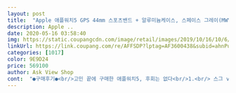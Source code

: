 ```yaml
---
layout: post 
title:  "Apple 애플워치5 GPS 44mm 스포츠밴드 + 알루미늄케이스, 스페이스 그레이(MWVF2KH/A), 블랙(밴드)" 
description: Apple ..
date: 2020-05-16 03:58:40 
img: https://static.coupangcdn.com/image/retail/images/2019/10/16/10/6/a0233b7d-a188-4008-8f05-89d319f890a3.jpg 
linkUrl: https://link.coupang.com/re/AFFSDP?lptag=AF3600438&subid=ahnPublicAsk&pageKey=1583378834&itemId=2706641971&vendorItemId=5457370714&traceid=V0-113-6cb345fdee6d6955 
categories: [1017] 
color: 9E9D24 
price: 569100 
author: Ask View Shop 
cont:  "●구매후기●<br/>고민 끝에 구매한 애플워치5, 후회는 없다<br/>1.<br/> 스그 vs 실버<br/>1.<br/> 전화기능 : 간단하게 거래처와 통화할 건이라면 일하면서 시계로 받습니다.<br/> 소리 잘 나오구요.<br/> 상대방에게도 제 목소리가 잘 전달됩니다.<br/><br/>100% 와이파이 추천드립니다.<br/> 아이폰과 일정거리 이상 떨어져도 잘 페어링 되어서 쓰는데 전혀 이상이 없더라구요.<br/><br/>2.<br/> 계산기, 알람 등 : 이건 소소한 편의기능인데, 아이폰 켤 필요없이 워치로 계산기나 타이머를 사용할 수 있고, 시리한테 시킬 수 있습니다.<br/> 예를들어, 시리야 33 곱하기 48 하면 1584입니다라고 알려주더라구요(이건 암산되시는 분들이 있다면... <br/>.<br/>문송합니다)<br/>2.<br/> 와이파이 vs 와이파이+LTE<br/>3.<br/> 링 채우기 : 평소 활동량이 얼마인지 알 수 있는 링이 정말 좋더라구요.<br/> 제가 원하는 목표를 설정하고, 링을 채우기 위해 더 움직이게 됩니다.<br/><br/>4.<br/> 음악감상, 할일 확인 등등<br/>40mm와 비교해서 44mm는 아주 큰 차이의 크기여서<br/>4세대 일부러 단종시키고, 3세대를 싸게 파는 전략을 세운 거 같기도 한데... <br/>.<br/>4세대 싸게 살 수 있으면 싸게 구입하는 것이 이득!!!이라고 생각드네요 ㅋㅋ<br/>4세대와의 비교<br/>AOD에 뜨는 시간이 예쁘지 않아요ㅠㅠ<br/>개인적으로 시계 알이 큰 걸 좋아하는지라... <br/><br/>갤럭시 워치도 큰거 썼었는데 그거보다는 가볍다네요<br/>갤럭시워치에 갤럭시s10 5g 쓰다가<br/>결국에 100만원 넘게 들인 결과가 되었지만... <br/>.<br/>.<br/><br/>고민하시는분들 잘 생각해보시고 좋은 결정하세요!<br/>그래도 만족스럽습니다.<br/><br/>근데 개인 선호도를 떠나서 44mm가 딱 알맞은 크기!!!<br/>기존 4세대와 비교해서 솔직히 달라진 건 AOD, 배터리 성능 이거 빼면 별 차이 없습니다.<br/> 게다가 에르메스 에디션 아닌 이상... <br/><br/>남편이 갖고 싶다고 졸라서 사줬는데<br/>만족스럽네요!!! 늦은 후기를 작성하게 되었지만... <br/>충분히 만족!!!스러워서 쓰게 되었습니다 ㅋ<br/>보통 남자 손목엔 44mm가 맞는 듯해요<br/>사과 삼위일체로 생활을 윤택하게 하려고 사봤는데<br/>스그로 구매하신 분들 검정색 밀레니즈 루프나, 밀리터리 색상 계열의 스포츠 밴드와 조합해보면 잘 어울리실 거에요.<br/><br/>애플워치를 수령하고 바로 세팅하고 싶었던 아이템들을 발라서 함께 세팅하니 명품시계 부럽지 않게 만들었습니다.<br/><br/>여러 사람들의 의견도 중요하지만, 본인이 정말 필요하다고 생각이 들면 구매하시길 바래요!<br/>역시 메탈이 예쁘네요 ㅎㅎ 링크브레이슬릿이 너무 비싸서... <br/><br/>워낙, 고민이 많은 성격이라서 계속 장바구니에 넣고 고민을 하고, 유튜브 리뷰를 많이 봤습니다.<br/><br/>잘 사준거같아요<br/>저는 사무직이고, 평상시 액티브하게 움직이는 편이라 사용하는 기능이 여러가지가 있는데 나열해보겠습니다.<br/><br/>저는 아이폰7을 사용하고 있습니다.<br/> 아이폰으로 전화, 문자, 카톡, 각종 편의기능 등을 이용하는데 답답함과 지나친 배터리 소모를 고민하던 끝에 보조 기능을 해줄 수 있는 애플워치5를 구매해야 겠다는 생각이 들었습니다.<br/><br/>저는 알루미늄 모델이라면 스그 추천드립니다.<br/> 실버는 스테인레스 모델과 잘 어울리더라구요.<br/><br/>제 기준에는 여성은 40, 남성은 44를 선택하는 게 맞다고 생각되네요.<br/><br/>제겐 너무 필요하고, 편한 기능들이네요.<br/> 각자 목적에 맞춰서 구입하세요! 추가로 정리해드리자면<br/>충전할때빼고 24시간차고 있네요<br/>크기 비교<br/>폰을 아이폰으로 바꾸면서 갤럭시 워치랑 호환성이 별로라고 하더라구요<br/>피부에 흡수됐나봐요<br/>고민 끝에 구매한 애플워치5, 후회는 없다<br/>1.<br/> 스그 vs 실버<br/>1.<br/> 전화기능 : 간단하게 거래처와 통화할 건이라면 일하면서 시계로 받습니다.<br/> 소리 잘 나오구요.<br/> 상대방에게도 제 목소리가 잘 전달됩니다.<br/><br/>100% 와이파이 추천드립니다.<br/> 아이폰과 일정거리 이상 떨어져도 잘 페어링 되어서 쓰는데 전혀 이상이 없더라구요.<br/><br/>2.<br/> 계산기, 알람 등 : 이건 소소한 편의기능인데, 아이폰 켤 필요없이 워치로 계산기나 타이머를 사용할 수 있고, 시리한테 시킬 수 있습니다.<br/> 예를들어, 시리야 33 곱하기 48 하면 1584입니다라고 알려주더라구요(이건 암산되시는 분들이 있다면... <br/>.<br/>문송합니다)<br/>2.<br/> 와이파이 vs 와이파이+LTE<br/>3.<br/> 링 채우기 : 평소 활동량이 얼마인지 알 수 있는 링이 정말 좋더라구요.<br/> 제가 원하는 목표를 설정하고, 링을 채우기 위해 더 움직이게 됩니다.<br/><br/>4.<br/> 음악감상, 할일 확인 등등<br/>40mm와 비교해서 44mm는 아주 큰 차이의 크기여서<br/>4세대 일부러 단종시키고, 3세대를 싸게 파는 전략을 세운 거 같기도 한데... <br/>.<br/>4세대 싸게 살 수 있으면 싸게 구입하는 것이 이득!!!이라고 생각드네요 ㅋㅋ<br/>4세대와의 비교<br/>AOD에 뜨는 시간이 예쁘지 않아요ㅠㅠ<br/>개인적으로 시계 알이 큰 걸 좋아하는지라... <br/><br/>갤럭시 워치도 큰거 썼었는데 그거보다는 가볍다네요<br/>갤럭시워치에 갤럭시s10 5g 쓰다가<br/>결국에 100만원 넘게 들인 결과가 되었지만... <br/>.<br/>.<br/><br/>고민하시는분들 잘 생각해보시고 좋은 결정하세요!<br/>그래도 만족스럽습니다.<br/><br/>근데 개인 선호도를 떠나서 44mm가 딱 알맞은 크기!!!<br/>기존 4세대와 비교해서 솔직히 달라진 건 AOD, 배터리 성능 이거 빼면 별 차이 없습니다.<br/> 게다가 에르메스 에디션 아닌 이상... <br/><br/>남편이 갖고 싶다고 졸라서 사줬는데<br/>만족스럽네요!!! 늦은 후기를 작성하게 되었지만... <br/>충분히 만족!!!스러워서 쓰게 되었습니다 ㅋ<br/>보통 남자 손목엔 44mm가 맞는 듯해요<br/>사과 삼위일체로 생활을 윤택하게 하려고 사봤는데<br/>스그로 구매하신 분들 검정색 밀레니즈 루프나, 밀리터리 색상 계열의 스포츠 밴드와 조합해보면 잘 어울리실 거에요.<br/><br/>애플워치를 수령하고 바로 세팅하고 싶었던 아이템들을 발라서 함께 세팅하니 명품시계 부럽지 않게 만들었습니다.<br/><br/>여러 사람들의 의견도 중요하지만, 본인이 정말 필요하다고 생각이 들면 구매하시길 바래요!<br/>역시 메탈이 예쁘네요 ㅎㅎ 링크브레이슬릿이 너무 비싸서... <br/><br/>워낙, 고민이 많은 성격이라서 계속 장바구니에 넣고 고민을 하고, 유튜브 리뷰를 많이 봤습니다.<br/><br/>잘 사준거같아요<br/>저는 사무직이고, 평상시 액티브하게 움직이는 편이라 사용하는 기능이 여러가지가 있는데 나열해보겠습니다.<br/><br/>저는 아이폰7을 사용하고 있습니다.<br/> 아이폰으로 전화, 문자, 카톡, 각종 편의기능 등을 이용하는데 답답함과 지나친 배터리 소모를 고민하던 끝에 보조 기능을 해줄 수 있는 애플워치5를 구매해야 겠다는 생각이 들었습니다.<br/><br/>저는 알루미늄 모델이라면 스그 추천드립니다.<br/> 실버는 스테인레스 모델과 잘 어울리더라구요.<br/><br/>제 기준에는 여성은 40, 남성은 44를 선택하는 게 맞다고 생각되네요.<br/><br/>제겐 너무 필요하고, 편한 기능들이네요.<br/> 각자 목적에 맞춰서 구입하세요! 추가로 정리해드리자면<br/>충전할때빼고 24시간차고 있네요<br/>크기 비교<br/>폰을 아이폰으로 바꾸면서 갤럭시 워치랑 호환성이 별로라고 하더라구요<br/>피부에 흡수됐나봐요<br/>" 
---
```

